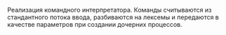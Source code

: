 Реализация командного интерпретатора. Команды считываются из стандантного потока ввода, разбиваются на лексемы и передаются в качестве параметров при создании дочерних процессов. 
